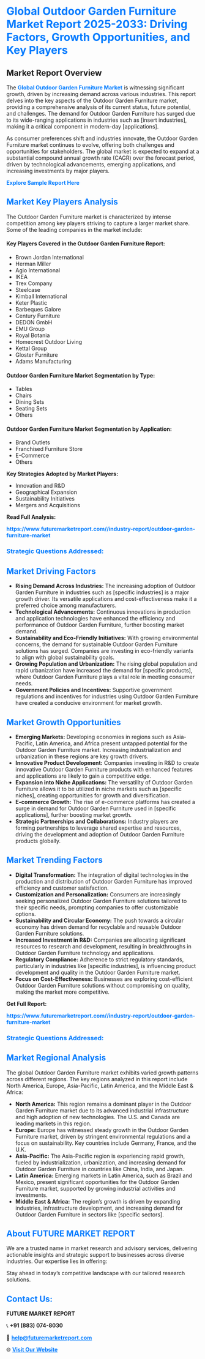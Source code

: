<h1 style="color: #007BFF;">Global Outdoor Garden Furniture Market Report 2025-2033: Driving Factors, Growth Opportunities, and Key Players</h1>

<section id="overview">
<h2>Market Report Overview</h2>
<p>The <a href="https://www.futuremarketreport.com//industry-report/outdoor-garden-furniture-market" style="color: #007BFF; text-decoration: none;"><strong>Global Outdoor Garden Furniture Market</strong></a> is witnessing significant growth, driven by increasing demand across various industries. This report delves into the key aspects of the Outdoor Garden Furniture market, providing a comprehensive analysis of its current status, future potential, and challenges. The demand for Outdoor Garden Furniture has surged due to its wide-ranging applications in industries such as [insert industries], making it a critical component in modern-day [applications].</p>
<p>As consumer preferences shift and industries innovate, the Outdoor Garden Furniture market continues to evolve, offering both challenges and opportunities for stakeholders. The global market is expected to expand at a substantial compound annual growth rate (CAGR) over the forecast period, driven by technological advancements, emerging applications, and increasing investments by major players.</p>
</section>

<section id="overview">
<p><a href="https://www.futuremarketreport.com//request-sample/reportId=92315" style="color: #007BFF; text-decoration: none;"><strong>Explore Sample Report Here</strong></a></p>
</section>

<section id="key-players">
<h2 style="color: #007BFF;">Market Key Players Analysis</h2>
<p>The Outdoor Garden Furniture market is characterized by intense competition among key players striving to capture a larger market share. Some of the leading companies in the market include:</p>
<h4>Key Players Covered in the Outdoor Garden Furniture Report:</h4>
<ul><li>Brown Jordan International</li><li>Herman Miller</li><li>Agio International</li><li>IKEA</li><li>Trex Company</li><li>Steelcase</li><li>Kimball International</li><li>Keter Plastic</li><li>Barbeques Galore</li><li>Century Furniture</li><li>DEDON GmbH</li><li>EMU Group</li><li>Royal Botania</li><li>Homecrest Outdoor Living</li><li>Kettal Group</li><li>Gloster Furniture</li><li>Adams Manufacturing</li></ul>
<h4>Outdoor Garden Furniture Market Segmentation by Type:</h4>
<ul><li>Tables</li><li>Chairs</li><li>Dining Sets</li><li>Seating Sets</li><li>Others</li></ul>

<h4>Outdoor Garden Furniture Market Segmentation by Application:</h4>
<ul><li>Brand Outlets</li><li>Franchised Furniture Store</li><li>E-Commerce</li><li>Others</li></ul>
<p><strong>Key Strategies Adopted by Market Players:</strong></p>
<ul>
<li>Innovation and R&D</li>
<li>Geographical Expansion</li>
<li>Sustainability Initiatives</li>
<li>Mergers and Acquisitions</li>
</ul>
</section>

<section>
<p><strong>Read Full Analysis: </strong></p><a href="https://www.futuremarketreport.com//industry-report/outdoor-garden-furniture-market" style="color: #007BFF; text-decoration: none;"><strong>https://www.futuremarketreport.com//industry-report/outdoor-garden-furniture-market</strong></a>
<h3 style="color: #007BFF;">Strategic Questions Addressed:</h3>
</section>

<section id="driving-factors">
<h2 style="color: #007BFF;">Market Driving Factors</h2>
<ul>
<li><strong>Rising Demand Across Industries:</strong> The increasing adoption of Outdoor Garden Furniture in industries such as [specific industries] is a major growth driver. Its versatile applications and cost-effectiveness make it a preferred choice among manufacturers.</li>
<li><strong>Technological Advancements:</strong> Continuous innovations in production and application technologies have enhanced the efficiency and performance of Outdoor Garden Furniture, further boosting market demand.</li>
<li><strong>Sustainability and Eco-Friendly Initiatives:</strong> With growing environmental concerns, the demand for sustainable Outdoor Garden Furniture solutions has surged. Companies are investing in eco-friendly variants to align with global sustainability goals.</li>
<li><strong>Growing Population and Urbanization:</strong> The rising global population and rapid urbanization have increased the demand for [specific products], where Outdoor Garden Furniture plays a vital role in meeting consumer needs.</li>
<li><strong>Government Policies and Incentives:</strong> Supportive government regulations and incentives for industries using Outdoor Garden Furniture have created a conducive environment for market growth.</li>
</ul>
</section>

<section id="growth-opportunities">
<h2 style="color: #007BFF;">Market Growth Opportunities</h2>
<ul>
<li><strong>Emerging Markets:</strong> Developing economies in regions such as Asia-Pacific, Latin America, and Africa present untapped potential for the Outdoor Garden Furniture market. Increasing industrialization and urbanization in these regions are key growth drivers.</li>
<li><strong>Innovative Product Development:</strong> Companies investing in R&D to create innovative Outdoor Garden Furniture products with enhanced features and applications are likely to gain a competitive edge.</li>
<li><strong>Expansion into Niche Applications:</strong> The versatility of Outdoor Garden Furniture allows it to be utilized in niche markets such as [specific niches], creating opportunities for growth and diversification.</li>
<li><strong>E-commerce Growth:</strong> The rise of e-commerce platforms has created a surge in demand for Outdoor Garden Furniture used in [specific applications], further boosting market growth.</li>
<li><strong>Strategic Partnerships and Collaborations:</strong> Industry players are forming partnerships to leverage shared expertise and resources, driving the development and adoption of Outdoor Garden Furniture products globally.</li>
</ul>
</section>

<section id="trending-factors">
<h2 style="color: #007BFF;">Market Trending Factors</h2>
<ul>
<li><strong>Digital Transformation:</strong> The integration of digital technologies in the production and distribution of Outdoor Garden Furniture has improved efficiency and customer satisfaction.</li>
<li><strong>Customization and Personalization:</strong> Consumers are increasingly seeking personalized Outdoor Garden Furniture solutions tailored to their specific needs, prompting companies to offer customizable options.</li>
<li><strong>Sustainability and Circular Economy:</strong> The push towards a circular economy has driven demand for recyclable and reusable Outdoor Garden Furniture solutions.</li>
<li><strong>Increased Investment in R&D:</strong> Companies are allocating significant resources to research and development, resulting in breakthroughs in Outdoor Garden Furniture technology and applications.</li>
<li><strong>Regulatory Compliance:</strong> Adherence to strict regulatory standards, particularly in industries like [specific industries], is influencing product development and quality in the Outdoor Garden Furniture market.</li>
<li><strong>Focus on Cost-Effectiveness:</strong> Businesses are exploring cost-efficient Outdoor Garden Furniture solutions without compromising on quality, making the market more competitive.</li>
</ul>
</section>

<section>
<p><strong>Get Full Report: </strong></p><a href="https://www.futuremarketreport.com//industry-report/outdoor-garden-furniture-market" style="color: #007BFF; text-decoration: none;"><strong>https://www.futuremarketreport.com//industry-report/outdoor-garden-furniture-market</strong></a>
<h3 style="color: #007BFF;">Strategic Questions Addressed:</h3>
</section>


<section id="regional-analysis">
<h2 style="color: #007BFF;">Market Regional Analysis</h2>
<p>The global Outdoor Garden Furniture market exhibits varied growth patterns across different regions. The key regions analyzed in this report include North America, Europe, Asia-Pacific, Latin America, and the Middle East & Africa:</p>
<ul>
<li><strong>North America:</strong> This region remains a dominant player in the Outdoor Garden Furniture market due to its advanced industrial infrastructure and high adoption of new technologies. The U.S. and Canada are leading markets in this region.</li>
<li><strong>Europe:</strong> Europe has witnessed steady growth in the Outdoor Garden Furniture market, driven by stringent environmental regulations and a focus on sustainability. Key countries include Germany, France, and the U.K.</li>
<li><strong>Asia-Pacific:</strong> The Asia-Pacific region is experiencing rapid growth, fueled by industrialization, urbanization, and increasing demand for Outdoor Garden Furniture in countries like China, India, and Japan.</li>
<li><strong>Latin America:</strong> Emerging markets in Latin America, such as Brazil and Mexico, present significant opportunities for the Outdoor Garden Furniture market, supported by growing industrial activities and investments.</li>
<li><strong>Middle East & Africa:</strong> The region’s growth is driven by expanding industries, infrastructure development, and increasing demand for Outdoor Garden Furniture in sectors like [specific sectors].</li>
</ul>
</section>

<footer>
<h2 style="color: #007BFF;">About FUTURE MARKET REPORT</h2>
<p>We are a trusted name in market research and advisory services, delivering actionable insights and strategic support to businesses across diverse industries. Our expertise lies in offering:</p>

<p>Stay ahead in today’s competitive landscape with our tailored research solutions.</p>

<h2 style="color: #007BFF;">Contact Us:</h2>
<p><strong>FUTURE MARKET REPORT</strong></p>
<p>📞 <strong>+91 (883) 074-8030</strong></p>
<p>📧 <strong><a href="mailto:help@futuremarketreport.com" style="color: #007BFF;">help@futuremarketreport.com</a></strong></p>
<p>🌐 <strong><a href="https://www.futuremarketreport.com/" style="color: #007BFF;">Visit Our Website</a></strong></p>
</footer>